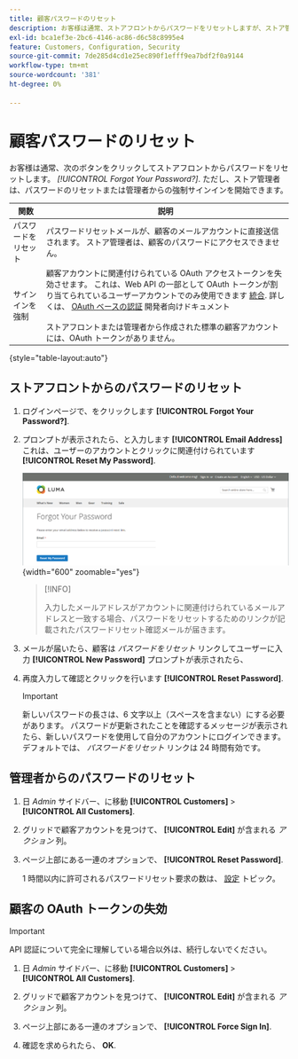 ```yaml
---
title: 顧客パスワードのリセット
description: お客様は通常、ストアフロントからパスワードをリセットしますが、ストア管理者は、パスワードのリセットまたは管理者からの強制サインインを開始できます。
exl-id: bca1ef3e-2bc6-4146-ac86-d6c58c8995e4
feature: Customers, Configuration, Security
source-git-commit: 7de285d4cd1e25ec890f1efff9ea7bdf2f0a9144
workflow-type: tm+mt
source-wordcount: '381'
ht-degree: 0%

---
```


# 顧客パスワードのリセット

お客様は通常、次のボタンをクリックしてストアフロントからパスワードをリセットします。 _[!UICONTROL Forgot Your Password?]_. ただし、ストア管理者は、パスワードのリセットまたは管理者からの強制サインインを開始できます。

| 関数 | 説明 |
| --- | --- |
| パスワードをリセット | パスワードリセットメールが、顧客のメールアカウントに直接送信されます。 ストア管理者は、顧客のパスワードにアクセスできません。 |
| サインインを強制 | 顧客アカウントに関連付けられている OAuth アクセストークンを失効させます。 これは、Web API の一部として OAuth トークンが割り当てられているユーザーアカウントでのみ使用できます [統合](../systems/integrations.md). 詳しくは、 [OAuth ベースの認証](https://developer.adobe.com/commerce/webapi/get-started/authentication/gs-authentication-oauth/) 開発者向けドキュメント <br/><br/>ストアフロントまたは管理者から作成された標準の顧客アカウントには、OAuth トークンがありません。 |

{style="table-layout:auto"}

## ストアフロントからのパスワードのリセット

1. ログインページで、をクリックします **[!UICONTROL Forgot Your Password?]**.

1. プロンプトが表示されたら、と入力します **[!UICONTROL Email Address]** これは、ユーザーのアカウントとクリックに関連付けられています **[!UICONTROL Reset My Password]**.

   ![パスワードを忘れた場合](assets/forgot-password.png){width="600" zoomable="yes"}

   >[!INFO]
   >
   >入力したメールアドレスがアカウントに関連付けられているメールアドレスと一致する場合、パスワードをリセットするためのリンクが記載されたパスワードリセット確認メールが届きます。

1. メールが届いたら、顧客は _パスワードをリセット_ リンクしてユーザーに入力 **[!UICONTROL New Password]** プロンプトが表示されたら、

1. 再度入力して確認とクリックを行います **[!UICONTROL Reset Password]**.

   >[!IMPORTANT]
   >
   >新しいパスワードの長さは、6 文字以上（スペースを含まない）にする必要があります。 パスワードが更新されたことを確認するメッセージが表示されたら、新しいパスワードを使用して自分のアカウントにログインできます。 デフォルトでは、 _パスワードをリセット_ リンクは 24 時間有効です。

## 管理者からのパスワードのリセット

1. 日 _Admin_ サイドバー、に移動 **[!UICONTROL Customers]** > **[!UICONTROL All Customers]**.

1. グリッドで顧客アカウントを見つけて、 **[!UICONTROL Edit]** が含まれる _アクション_ 列。

1. ページ上部にある一連のオプションで、 **[!UICONTROL Reset Password]**.

   1 時間以内に許可されるパスワードリセット要求の数は、 [設定](../configuration-reference/customers/customer-configuration.md) トピック。

## 顧客の OAuth トークンの失効

>[!IMPORTANT]
>
>API 認証について完全に理解している場合以外は、続行しないでください。

1. 日 _Admin_ サイドバー、に移動 **[!UICONTROL Customers]** > **[!UICONTROL All Customers]**.

1. グリッドで顧客アカウントを見つけて、 **[!UICONTROL Edit]** が含まれる _アクション_ 列。

1. ページ上部にある一連のオプションで、 **[!UICONTROL Force Sign In]**.

1. 確認を求められたら、 **OK**.
